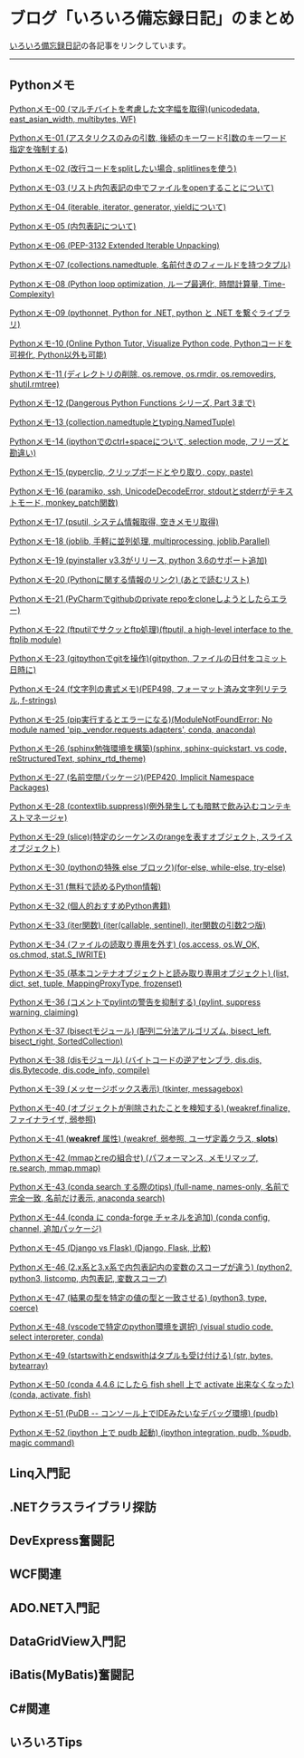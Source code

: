 # ブログ「いろいろ備忘録日記」のまとめ

[いろいろ備忘録日記](https://devlights.hatenablog.com/)の各記事をリンクしています。

---

## Pythonメモ

[Pythonメモ-00 (マルチバイトを考慮した文字幅を取得)(unicodedata, east_asian_width, multibytes, WF)](http://devlights.hatenablog.com/entry/2017/03/18/180549)

[Pythonメモ-01 (アスタリクスのみの引数, 後続のキーワード引数のキーワード指定を強制する)](http://devlights.hatenablog.com/entry/2017/04/14/011054)

[Pythonメモ-02 (改行コードをsplitしたい場合, splitlinesを使う)](http://devlights.hatenablog.com/entry/2017/05/01/235238)

[Pythonメモ-03 (リスト内包表記の中でファイルをopenすることについて)](http://devlights.hatenablog.com/entry/2017/05/02/001954)

[Pythonメモ-04 (iterable, iterator, generator, yieldについて)](http://devlights.hatenablog.com/entry/2017/05/02/185756)

[Pythonメモ-05 (内包表記について)](http://devlights.hatenablog.com/entry/2017/05/04/124718)

[Pythonメモ-06 (PEP-3132 Extended Iterable Unpacking)](http://devlights.hatenablog.com/entry/2017/05/09/125408)

[Pythonメモ-07 (collections.namedtuple, 名前付きのフィールドを持つタプル)](http://devlights.hatenablog.com/entry/2017/05/10/125125)

[Pythonメモ-08 (Python loop optimization, ループ最適化, 時間計算量, Time-Complexity)](http://devlights.hatenablog.com/entry/2017/05/12/171608)

[Pythonメモ-09 (pythonnet, Python for .NET, python と .NET を繋ぐライブラリ)](http://devlights.hatenablog.com/entry/2017/05/18/125507)

[Pythonメモ-10 (Online Python Tutor, Visualize Python code, Pythonコードを可視化, Python以外も可能)](http://devlights.hatenablog.com/entry/2017/05/29/141513)

[Pythonメモ-11 (ディレクトリの削除, os.remove, os.rmdir, os.removedirs, shutil.rmtree)](http://devlights.hatenablog.com/entry/2017/05/30/131444)

[Pythonメモ-12 (Dangerous Python Functions シリーズ, Part 3まで)](http://devlights.hatenablog.com/entry/2017/06/07/185608)

[Pythonメモ-13 (collection.namedtupleとtyping.NamedTuple)](http://devlights.hatenablog.com/entry/2017/06/09/153220)

[Pythonメモ-14 (ipythonでのctrl+spaceについて, selection mode, フリーズと勘違い)](http://devlights.hatenablog.com/entry/2017/06/13/141041)

[Pythonメモ-15 (pyperclip, クリップボードとやり取り, copy, paste)](http://devlights.hatenablog.com/entry/2017/06/29/165940)

[Pythonメモ-16 (paramiko, ssh, UnicodeDecodeError, stdoutとstderrがテキストモード, monkey_patch関数)](http://devlights.hatenablog.com/entry/2017/06/29/184934)

[Pythonメモ-17 (psutil, システム情報取得, 空きメモリ取得)](http://devlights.hatenablog.com/entry/2017/06/30/114650)

[Pythonメモ-18 (joblib, 手軽に並列処理, multiprocessing, joblib.Parallel)](http://devlights.hatenablog.com/entry/2017/07/10/075527)

[Pythonメモ-19 (pyinstaller v3.3がリリース, python 3.6のサポート追加)](http://devlights.hatenablog.com/entry/2017/09/24/183542)

[Pythonメモ-20 (Pythonに関する情報のリンク) (あとで読むリスト)](http://devlights.hatenablog.com/entry/2017/10/06/125928)

[Pythonメモ-21 (PyCharmでgithubのprivate repoをcloneしようとしたらエラー) ](http://devlights.hatenablog.com/entry/2017/10/09/023438)

[Pythonメモ-22 (ftputilでサクッとftp処理)(ftputil, a high-level interface to the ​ftplib module) ](http://devlights.hatenablog.com/entry/2017/10/09/025519)

[Pythonメモ-23 (gitpythonでgitを操作)(gitpython, ファイルの日付をコミット日時に) ](http://devlights.hatenablog.com/entry/2017/10/09/145203)

[Pythonメモ-24 (f文字列の書式メモ)(PEP498, フォーマット済み文字列リテラル, f-strings) ](http://devlights.hatenablog.com/entry/2017/10/24/204211)

[Pythonメモ-25 (pip実行するとエラーになる)(ModuleNotFoundError: No module named 'pip._vendor.requests.adapters', conda, anaconda) ](http://devlights.hatenablog.com/entry/2017/10/25/170855)

[Pythonメモ-26 (sphinx勉強環境を構築)(sphinx, sphinx-quickstart, vs code, reStructuredText, sphinx_rtd_theme) ](http://devlights.hatenablog.com/entry/2017/10/26/030437)

[Pythonメモ-27 (名前空間パッケージ)(PEP420, Implicit Namespace Packages) ](http://devlights.hatenablog.com/entry/2017/11/01/191645)

[Pythonメモ-28 (contextlib.suppress)(例外発生しても暗黙で飲み込むコンテキストマネージャ) ](http://devlights.hatenablog.com/entry/2017/11/02/074015)

[Pythonメモ-29 (slice)(特定のシーケンスのrangeを表すオブジェクト, スライスオブジェクト) ](http://devlights.hatenablog.com/entry/2017/11/06/203648)

[Pythonメモ-30 (pythonの特殊 else ブロック)(for-else, while-else, try-else) ](http://devlights.hatenablog.com/entry/2017/11/07/114514)

[Pythonメモ-31 (無料で読めるPython情報) ](http://devlights.hatenablog.com/entry/2017/11/08/165019)

[Pythonメモ-32 (個人的おすすめPython書籍) ](http://devlights.hatenablog.com/entry/2017/11/09/121702)

[Pythonメモ-33 (iter関数) (iter(callable, sentinel), iter関数の引数2つ版) ](http://devlights.hatenablog.com/entry/2017/11/10/211629)

[Pythonメモ-34 (ファイルの読取り専用を外す) (os.access, os.W_OK, os.chmod, stat.S_IWRITE) ](http://devlights.hatenablog.com/entry/2017/11/16/194941)

[Pythonメモ-35 (基本コンテナオブジェクトと読み取り専用オブジェクト) (list, dict, set, tuple, MappingProxyType, frozenset) ](http://devlights.hatenablog.com/entry/2017/11/20/024252)

[Pythonメモ-36 (コメントでpylintの警告を抑制する) (pylint, suppress warning, claiming)](http://devlights.hatenablog.com/entry/2017/11/24/021922)

[Pythonメモ-37 (bisectモジュール) (配列二分法アルゴリズム, bisect_left, bisect_right, SortedCollection)](http://devlights.hatenablog.com/entry/2017/11/27/151120)

[Pythonメモ-38 (disモジュール) (バイトコードの逆アセンブラ, dis.dis, dis.Bytecode, dis.code_info, compile)](http://devlights.hatenablog.com/entry/2017/11/30/154554)

[Pythonメモ-39 (メッセージボックス表示) (tkinter, messagebox)](http://devlights.hatenablog.com/entry/2017/12/04/134738)

[Pythonメモ-40 (オブジェクトが削除されたことを検知する) (weakref.finalize, ファイナライザ, 弱参照)](http://devlights.hatenablog.com/entry/2017/12/05/125716)

[Pythonメモ-41 (__weakref__ 属性) (weakref, 弱参照, ユーザ定義クラス, __slots__)](http://devlights.hatenablog.com/entry/2017/12/07/175922)

[Pythonメモ-42 (mmapとreの組合せ) (パフォーマンス, メモリマップ, re.search, mmap.mmap)](http://devlights.hatenablog.com/entry/2017/12/07/205013)

[Pythonメモ-43 (conda search する際のtips) (full-name, names-only, 名前で完全一致, 名前だけ表示, anaconda search)](http://devlights.hatenablog.com/entry/2017/12/09/175638)

[Pythonメモ-44 (conda に conda-forge チャネルを追加) (conda config, channel, 追加パッケージ)](http://devlights.hatenablog.com/entry/2017/12/09/183715)

[Pythonメモ-45 (Django vs Flask) (Django, Flask, 比較)](http://devlights.hatenablog.com/entry/2017/12/10/041320)

[Pythonメモ-46 (2.x系と3.x系で内包表記内の変数のスコープが違う) (python2, python3, listcomp, 内包表記, 変数スコープ)](http://devlights.hatenablog.com/entry/2017/12/14/115213)

[Pythonメモ-47 (結果の型を特定の値の型と一致させる) (python3, type, coerce)](http://devlights.hatenablog.com/entry/2017/12/18/134600)

[Pythonメモ-48 (vscodeで特定のpython環境を選択) (visual studio code, select interpreter, conda)](http://devlights.hatenablog.com/entry/2017/12/29/175440)

[Pythonメモ-49 (startswithとendswithはタプルも受け付ける) (str, bytes, bytearray)](http://devlights.hatenablog.com/entry/2018/01/06/175637)

[Pythonメモ-50 (conda 4.4.6 にしたら fish shell 上で activate 出来なくなった) (conda, activate, fish)](http://devlights.hatenablog.com/entry/2018/01/08/204810)

[Pythonメモ-51 (PuDB -- コンソール上でIDEみたいなデバッグ環境) (pudb)](http://devlights.hatenablog.com/entry/2018/01/09/033939)

[Pythonメモ-52 (ipython 上で pudb 起動) (ipython integration, pudb, %pudb, magic command)](http://devlights.hatenablog.com/entry/2018/01/09/040031)

[]()

[]()

[]()

[]()

[]()

[]()

[]()

[]()

[]()

[]()

[]()

[]()

[]()

[]()

[]()

## Linq入門記

## .NETクラスライブラリ探訪

## DevExpress奮闘記

## WCF関連

## ADO.NET入門記

## DataGridView入門記

## iBatis(MyBatis)奮闘記

## C#関連

## いろいろTips

